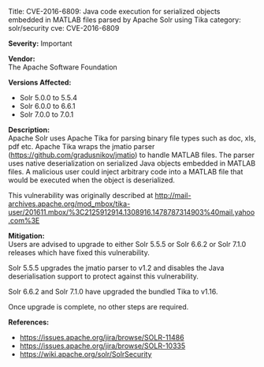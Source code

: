 Title: CVE-2016-6809: Java code execution for serialized objects embedded in MATLAB files parsed by Apache Solr using Tika
category: solr/security
cve: CVE-2016-6809

**Severity:** Important

**Vendor:**  
The Apache Software Foundation

**Versions Affected:**

* Solr 5.0.0 to 5.5.4
* Solr 6.0.0 to 6.6.1
* Solr 7.0.0 to 7.0.1

**Description:**  
Apache Solr uses Apache Tika for parsing binary file types such as
doc, xls, pdf etc. Apache Tika wraps the jmatio parser
(https://github.com/gradusnikov/jmatio) to handle MATLAB files. The
parser uses native deserialization on serialized Java objects embedded
in MATLAB files. A malicious user could inject arbitrary code into a
MATLAB file that would be executed when the object is deserialized.

This vulnerability was originally described at
http://mail-archives.apache.org/mod_mbox/tika-user/201611.mbox/%3C2125912914.1308916.1478787314903%40mail.yahoo.com%3E

**Mitigation:**  
Users are advised to upgrade to either Solr 5.5.5 or Solr 6.6.2 or Solr 7.1.0
releases which have fixed this vulnerability.

Solr 5.5.5 upgrades the jmatio parser to v1.2 and disables the Java
deserialisation support to protect against this vulnerability.

Solr 6.6.2 and Solr 7.1.0 have upgraded the bundled Tika to v1.16.

Once upgrade is complete, no other steps are required.

**References:**

* <https://issues.apache.org/jira/browse/SOLR-11486>
* <https://issues.apache.org/jira/browse/SOLR-10335>
* <https://wiki.apache.org/solr/SolrSecurity>
